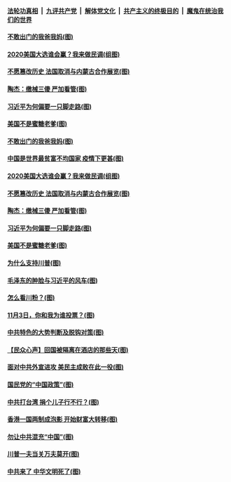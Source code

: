 

####  [法轮功真相](../../../../basic/blob/master/README.md?t=11021601) &nbsp;|&nbsp; [九评共产党](../../../../9ping.md/blob/master/README.md?t=11021601) &nbsp;|&nbsp; [解体党文化](../../../../jtdwh.md/blob/master/README.md?t=11021601)  &nbsp;|&nbsp; [共产主义的终极目的](../../../../gczydzjmd.md/blob/master/README.md?t=11021601) &nbsp;|&nbsp; [魔鬼在统治我们的世界](../../../../mgztzwmdsj.md/blob/master/README.md?t=11021601) 

#### [不敢出门的我爸我妈(图)](../pages/p4/951140.md?t=11021601) 

#### [2020美国大选谁会赢？我来做民调(组图)](../pages/p4/951146.md?t=11021601) 

#### [不愿篡改历史 法国取消与内蒙古合作展览(图)](../pages/p4/951142.md?t=11021601) 

#### [陶杰：缴械三傻 严加看管(图)](../pages/p4/951141.md?t=11021601) 

#### [习近平为何偏要一只脚走路(图)](../pages/p4/951098.md?t=11021601) 

#### [美国不是蜜糖老爹(图)](../pages/p4/951073.md?t=11021601) 

#### [不敢出门的我爸我妈(图)](../pages/p4/951140.md?t=11021601) 

#### [中国是世界最贫富不均国家 疫情下更甚(图)](../pages/p4/951139.md?t=11021601) 

#### [2020美国大选谁会赢？我来做民调(组图)](../pages/p4/951146.md?t=11021601) 

#### [不愿篡改历史 法国取消与内蒙古合作展览(图)](../pages/p4/951142.md?t=11021601) 

#### [陶杰：缴械三傻 严加看管(图)](../pages/p4/951141.md?t=11021601) 

#### [习近平为何偏要一只脚走路(图)](../pages/p4/951098.md?t=11021601) 

#### [美国不是蜜糖老爹(图)](../pages/p4/951073.md?t=11021601) 

#### [为什么支持川普(图)](../pages/p4/951044.md?t=11021601) 

#### [毛泽东的肿脸与习近平的风车(图)](../pages/p4/951076.md?t=11021601) 

#### [怎么看川粉？(图)](../pages/p4/951058.md?t=11021601) 

#### [11月3日，你和我为谁投票？(图)](../pages/p4/951051.md?t=11021601) 

#### [中共特色的大势判断及脱钩对策(图)](../pages/p4/951071.md?t=11021601) 

#### [【民众心声】回国被隔离在酒店的那些天(图)](../pages/p4/950568.md?t=11021601) 

#### [面对中共外宣进攻 美民主成败在此一役(图)](../pages/p4/950988.md?t=11021601) 

#### [国民党的“中国政策”(图)](../pages/p4/950980.md?t=11021601) 

#### [中共打台湾 捐个儿子行不行？(图)](../pages/p4/950970.md?t=11021601) 

#### [香港一国两制成泡影 开始财富大转移(图)](../pages/p4/950984.md?t=11021601) 

#### [勿让中共混充“中国”(图)](../pages/p4/950969.md?t=11021601) 

#### [川普一夫当关万夫莫开(图)](../pages/p4/950967.md?t=11021601) 

#### [中共来了 中华文明死了(图)](../pages/p4/950882.md?t=11021601) 


